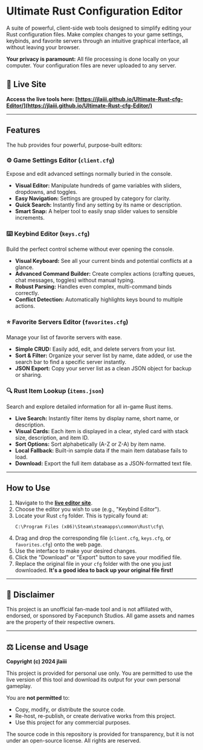 # Ultimate Rust Configuration Editor

A suite of powerful, client-side web tools designed to simplify editing your Rust configuration files. Make complex changes to your game settings, keybinds, and favorite servers through an intuitive graphical interface, all without leaving your browser.

**Your privacy is paramount:** All file processing is done locally on your computer. Your configuration files are never uploaded to any server.

## 🚀 Live Site

**Access the live tools here: [https://jlaiii.github.io/Ultimate-Rust-cfg-Editor/](https://jlaiii.github.io/Ultimate-Rust-cfg-Editor/)**

---

## Features

The hub provides four powerful, purpose-built editors:

### ⚙️ Game Settings Editor (`client.cfg`)
Expose and edit advanced settings normally buried in the console.

*   **Visual Editor:** Manipulate hundreds of game variables with sliders, dropdowns, and toggles.
*   **Easy Navigation:** Settings are grouped by category for clarity.
*   **Quick Search:** Instantly find any setting by its name or description.
*   **Smart Snap:** A helper tool to easily snap slider values to sensible increments.

### ⌨️ Keybind Editor (`keys.cfg`)
Build the perfect control scheme without ever opening the console.

*   **Visual Keyboard:** See all your current binds and potential conflicts at a glance.
*   **Advanced Command Builder:** Create complex actions (crafting queues, chat messages, toggles) without manual typing.
*   **Robust Parsing:** Handles even complex, multi-command binds correctly.
*   **Conflict Detection:** Automatically highlights keys bound to multiple actions.

### ⭐ Favorite Servers Editor (`favorites.cfg`)
Manage your list of favorite servers with ease.

*   **Simple CRUD:** Easily add, edit, and delete servers from your list.
*   **Sort & Filter:** Organize your server list by name, date added, or use the search bar to find a specific server instantly.
*   **JSON Export:** Copy your server list as a clean JSON object for backup or sharing.

### 🔍 Rust Item Lookup (`items.json`)
Search and explore detailed information for all in-game Rust items.

*   **Live Search:** Instantly filter items by display name, short name, or description.
*   **Visual Cards:** Each item is displayed in a clear, styled card with stack size, description, and item ID.
*   **Sort Options:** Sort alphabetically (A-Z or Z-A) by item name.
*   **Local Fallback:** Built-in sample data if the main item database fails to load.
*   **Download:** Export the full item database as a JSON-formatted text file.

---

## How to Use

1.  Navigate to the [**live editor site**](https://jlaiii.github.io/Ultimate-Rust-cfg-Editor/).
2.  Choose the editor you wish to use (e.g., "Keybind Editor").
3.  Locate your Rust `cfg` folder. This is typically found at:
    ```
    C:\Program Files (x86)\Steam\steamapps\common\Rust\cfg\
    ```
4.  Drag and drop the corresponding file (`client.cfg`, `keys.cfg`, or `favorites.cfg`) onto the web page.
5.  Use the interface to make your desired changes.
6.  Click the "Download" or "Export" button to save your modified file.
7.  Replace the original file in your `cfg` folder with the one you just downloaded. **It's a good idea to back up your original file first!**

---

## 📜 Disclaimer

This project is an unofficial fan-made tool and is not affiliated with, endorsed, or sponsored by Facepunch Studios. All game assets and names are the property of their respective owners.

---

## ⚖️ License and Usage

**Copyright (c) 2024 jlaiii**

This project is provided for personal use only. You are permitted to use the live version of this tool and download its output for your own personal gameplay.

You are **not permitted** to:
*   Copy, modify, or distribute the source code.
*   Re-host, re-publish, or create derivative works from this project.
*   Use this project for any commercial purposes.

The source code in this repository is provided for transparency, but it is not under an open-source license. All rights are reserved.
